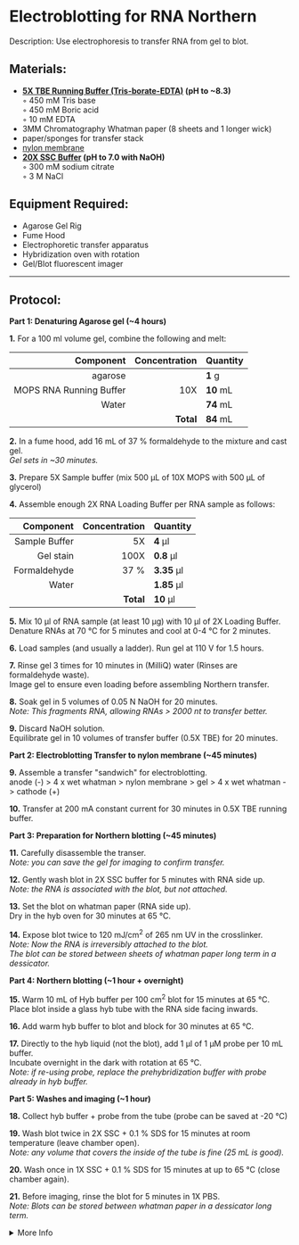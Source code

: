 Electroblotting for RNA Northern
================================================================================
Description: Use electrophoresis to transfer RNA from gel to blot.

Materials:
--------------------------------------------------------------------------------
  * **[5X TBE Running Buffer (Tris-borate-EDTA)](https://www.thermofisher.com/order/catalog/product/LC6675) (pH to ~8.3)**  
    ◦ 450 mM Tris base  
    ◦ 450 mM Boric acid  
    ◦ 10 mM EDTA   
  * 3MM Chromatography Whatman paper (8 sheets and 1 longer wick)
  * paper/sponges for transfer stack
  * [nylon membrane](https://www.cytivalifesciences.com/en/us/shop/molecular-and-immunodiagnostics/genomic-consumables/nytran-supercharge-spc-blotting-membranes-p-04733)
  * **[20X SSC Buffer](https://www.takarabio.com/products/protein-research/sds-page-and-western-blotting/buffers-and-powders/ssc-powder) (pH to 7.0 with NaOH)**  
    ◦ 300 mM sodium citrate  
    ◦ 3 M NaCl  
    
Equipment Required:
--------------------------------------------------------------------------------
  * Agarose Gel Rig
  * Fume Hood
  * Electrophoretic transfer apparatus
  * Hybridization oven with rotation
  * Gel/Blot fluorescent imager

___
Protocol:
--------------------------------------------------------------------------------

**Part 1: Denaturing Agarose gel (~4 hours)**  

**1.** For a 100 ml volume gel, combine the following and melt:  
  
  | Component | Concentration | Quantity | 
  | ---------: | ---------: | :---------- |
  | agarose | | **1**  g | 
  | MOPS RNA Running Buffer | 10X | **10**  mL |
  | Water | | **74**  mL |
  || **Total** | **84** mL |
  
**2.** In a fume hood, add 16 mL of 37 % formaldehyde to the mixture and cast gel.<br/>
_Gel sets in ~30 minutes._

**3.** Prepare 5X Sample buffer (mix 500 µL of 10X MOPS with 500 µL of glycerol)

**4.** Assemble enough 2X RNA Loading Buffer per RNA sample as follows:

  | Component | Concentration | Quantity | 
  | ---------: | ---------: | :---------- |
  | Sample Buffer | 5X | **4**  µl | 
  | Gel stain | 100X | **0.8**  µl |
  | Formaldehyde | 37 % | **3.35**  µl |
  | Water | | **1.85**  µl |
  || **Total** | **10** µl |

**5.** Mix 10 µl of RNA sample (at least 10 µg) with 10 µl of 2X Loading Buffer.<br/>
Denature RNAs at 70 °C for 5 minutes and cool at 0-4 °C for 2 minutes.

**6.** Load samples (and usually a ladder). Run gel at 110 V for 1.5 hours.<br/>

**7.** Rinse gel 3 times for 10 minutes in (MilliQ) water (Rinses are formaldehyde waste). <br/> Image gel to ensure even loading before assembling Northern transfer.

**8.** Soak gel in 5 volumes of 0.05 N NaOH for 20 minutes. <br/> _Note: This fragments RNA, allowing RNAs > 2000 nt to transfer better._

**9.** Discard NaOH solution.<br/> Equilibrate gel in 10 volumes of transfer buffer (0.5X TBE) for 20 minutes.



**Part 2: Electroblotting Transfer to nylon membrane (~45 minutes)** 

**9.** Assemble a transfer "sandwich" for electroblotting. <br/> anode (-) > 4 x wet whatman > nylon membrane > gel > 4 x wet whatman -> cathode (+) 

**10.** Transfer at 200 mA constant current for 30 minutes in 0.5X TBE running buffer.



**Part 3: Preparation for Northern blotting (~45 minutes)** 

**11.** Carefully disassemble the transer. <br/> _Note: you can save the gel for imaging to confirm transfer._ 

**12.** Gently wash blot in 2X SSC buffer for 5 minutes with RNA side up. <br/> _Note: the RNA is associated with the blot, but not attached._

**13.** Set the blot on whatman paper (RNA side up). <br/> Dry in the hyb oven for 30 minutes at 65 °C.

**14.** Expose blot twice to 120 mJ/cm<sup>2</sup> of 265 nm UV in the crosslinker. <br/> _Note: Now the RNA is irreversibly attached to the blot._ <br/> _The blot can be stored between sheets of whatman paper long term in a dessicator._

**Part 4: Northern blotting (~1 hour + overnight)** 

**15.** Warm 10 mL of Hyb buffer per 100 cm<sup>2</sup> blot for 15 minutes at 65 °C. <br/> Place blot inside a glass hyb tube with the RNA side facing inwards.

**16.** Add warm hyb buffer to blot and block for 30 minutes at 65 °C.

**17.** Directly to the hyb liquid (not the blot), add 1 µl of 1 µM probe per 10 mL buffer. <br/> Incubate overnight in the dark with rotation at 65 °C. <br/> _Note: if re-using probe, replace the prehybridization buffer with probe already in hyb buffer._

**Part 5: Washes and imaging (~1 hour)** 

**18.** Collect hyb buffer + probe from the tube (probe can be saved at -20 °C)

**19.** Wash blot twice in 2X SSC + 0.1 % SDS for 15 minutes at room temperature (leave chamber open). <br/> _Note: any volume that covers the inside of the tube is fine (25 mL is good)._

**20.** Wash once in 1X SSC + 0.1 % SDS for 15 minutes at up to 65 °C (close chamber again).

**21.** Before imaging, rinse the blot for 5 minutes in 1X PBS. <br/> _Note: Blots can be stored between whatman paper in a dessicator long term._
  
<!-- The text below creates dropdown lists for links to next steps or hyperlinks -->


<details>
  <summary>More Info</summary>
  
  <a href="https://doi.org/10.1261%2Frna.068213.118">
Original IR Northern Paper</a>

</details>
